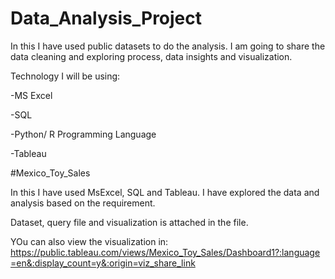 # Data_Analysis_Project
In this I have used public datasets to do the analysis. I am going to share the data cleaning and exploring process, data insights and visualization.

Technology I will be using:

-MS Excel

-SQL

-Python/ R Programming Language

-Tableau 



#Mexico_Toy_Sales

In this I have used MsExcel, SQL and Tableau. I have explored the data and analysis based on the requirement.

Dataset, query file and visualization is attached in the file.

YOu can also view the visualization in: https://public.tableau.com/views/Mexico_Toy_Sales/Dashboard1?:language=en&:display_count=y&:origin=viz_share_link
